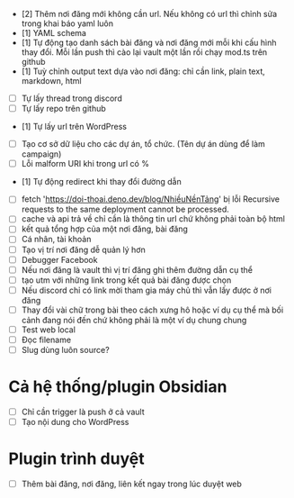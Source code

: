 - [2] Thêm nơi đăng mới không cần url. Nếu không có url thì chỉnh sửa trong khai báo yaml luôn
- [1] YAML schema
- [1] Tự động tạo danh sách bài đăng và nơi đăng mới mỗi khi cấu hình thay đổi. Mỗi lần push thì cào lại vault một lần rồi chạy mod.ts trên github 
- [1] Tuỳ chỉnh output text dựa vào nơi đăng: chỉ cần link, plain text, markdown, html
- [ ] Tự lấy thread trong discord
- [ ] Tự lấy repo trên github
- [1] Tự lấy url trên WordPress 
- [ ] Tạo cơ sở dữ liệu cho các dự án, tổ chức. (Tên dự án dùng để làm campaign) 
- [ ] Lỗi malform URI khi trong url có %

- [1] Tự động redirect khi thay đổi đường dẫn
- [ ] fetch 'https://doi-thoai.deno.dev/blog/NhiềuNềnTảng' bị lỗi Recursive requests to the same deployment cannot be processed.
- [ ] cache và api trả về chỉ cần là thông tin url chứ không phải toàn bộ html
- [ ] kết quả tổng hợp của một nơi đăng, bài đăng
- [ ] Cá nhân, tài khoản
- [ ] Tạo vị trí nơi đăng dễ quản lý hơn
- [ ] Debugger Facebook 
- [ ] Nếu nơi đăng là vault thì vị trí đăng ghi thêm đường dẫn cụ thể
- [ ] tạo utm với những link trong kết quả bài đăng được chọn
- [ ] Nếu discord chỉ có link mời tham gia máy chủ thì vẫn lấy được ở nơi đăng
- [ ] Thay đổi vài chữ trong bài theo cách xưng hô hoặc ví dụ cụ thể mà bối cảnh đang nói đến chứ không phải là một ví dụ chung chung
- [ ] Test web local 
- [ ] Đọc filename
- [ ] Slug dùng luôn source?

# Cả hệ thống/plugin Obsidian
- [ ] Chỉ cần trigger là push ở cả vault
- [ ] Tạo nội dung cho WordPress 

# Plugin trình duyệt
- [ ] Thêm bài đăng, nơi đăng, liên kết ngay trong lúc duyệt web
